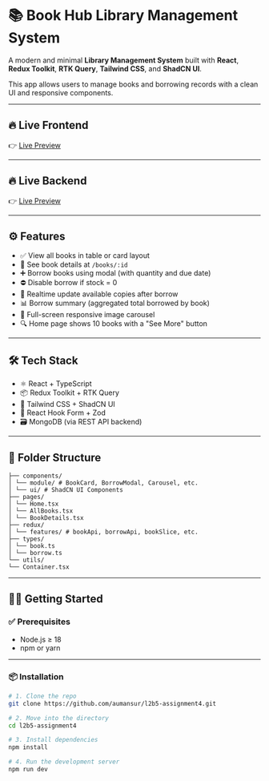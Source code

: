 # 📚 Book Hub Library Management System

A modern and minimal **Library Management System** built with **React**, **Redux Toolkit**, **RTK Query**, **Tailwind CSS**, and **ShadCN UI**.

This app allows users to manage books and borrowing records with a clean UI and responsive components.

---

## 🔥 Live Frontend

👉 [Live Preview](https://l2b5-assignment4.vercel.app)  

---
## 🔥 Live Backend 

👉 [Live Preview](https://l2b5-assignment3.vercel.app)  

---


## ⚙️ Features

- ✅ View all books in table or card layout
- 📖 See book details at `/books/:id`
- ➕ Borrow books using modal (with quantity and due date)
- ⛔ Disable borrow if stock = 0
- 🔁 Realtime update available copies after borrow
- 📊 Borrow summary (aggregated total borrowed by book)
- 🎠 Full-screen responsive image carousel
- 🔍 Home page shows 10 books with a "See More" button

---

## 🛠️ Tech Stack

- ⚛️ React + TypeScript
- 📦 Redux Toolkit + RTK Query
- 💨 Tailwind CSS + ShadCN UI
- 🧾 React Hook Form + Zod
- 🗃️ MongoDB (via REST API backend)

---

## 📁 Folder Structure

```src/
├── components/
│ └── module/ # BookCard, BorrowModal, Carousel, etc.
│ └── ui/ # ShadCN UI Components
├── pages/
│ └── Home.tsx
│ └── AllBooks.tsx
│ └── BookDetails.tsx
├── redux/
│ └── features/ # bookApi, borrowApi, bookSlice, etc.
├── types/
│ └── book.ts
│ └── borrow.ts
└── utils/
└── Container.tsx
```

---

## 🧑‍💻 Getting Started

### ✅ Prerequisites

- Node.js ≥ 18
- npm or yarn

---

### 📦 Installation

```bash
# 1. Clone the repo
git clone https://github.com/aumansur/l2b5-assignment4.git

# 2. Move into the directory
cd l2b5-assignment4

# 3. Install dependencies
npm install

# 4. Run the development server
npm run dev

 

